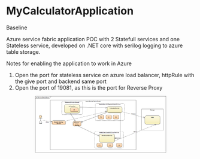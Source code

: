 # MyCalculatorApplication
Baseline

Azure service fabric application POC with 2 Statefull services and one Stateless service, developed on .NET core with serilog  logging to azure table storage.

Notes for enabling the application to work in Azure
1) Open the port for stateless service on azure load balancer, httpRule with the give port and backend same port
2) Open the port of 19081, as this is the port for Reverse Proxy


<p align="center">
  <img src= "/ServiceFabricDemo.png" width="350"/>
  
</p>















